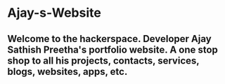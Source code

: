 # Ajay-s-Website
## Welcome to the hackerspace. Developer Ajay Sathish Preetha's portfolio website. A one stop shop to all his projects, contacts, services, blogs, websites, apps, etc.
